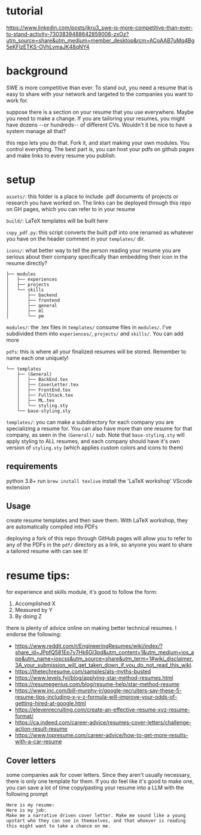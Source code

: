 # tutorial
https://www.linkedin.com/posts/jkru3_swe-is-more-competitive-than-ever-to-stand-activity-7303839488642859008-zxOz?utm_source=share&utm_medium=member_desktop&rcm=ACoAAB7uMq4Bg5eKFlzETKS-OVhLvmaJK48qNY4

# background
SWE is more competitive than ever. To stand out, you need a resume that is easy to share with your network and targeted to the companies you want to work for.

suppose there is a section on your resume that you use everywhere. Maybe you need to make a change. If you are tailoring your resumes, you might have dozens --or hundreds-- of different CVs. Wouldn't it be nice to have a system manage all that?

this repo lets you do that. Fork it, and start making your own modules. You control everything. The best part is, you can host your pdfs on github pages and make links to every resume you publish.

# setup

`assets/`: this folder is a place to include .pdf documents of projects or research you have worked on. The links can be deployed through this repo on GH pages, which you can refer to in your resume
   
`build/`: LaTeX templates will be built here

`copy_pdf.py`: this script converts the built pdf into one renamed as whatever you have on the header comment in your `templates/` dir. 

`icons/`: what better way to tell the person reading your resume you are serious about their company specifically than embedding their icon in the resume directly?


```
├── modules
│   ├── experiences
│   ├── projects
│   └── skills
│       ├── backend
│       ├── frontend
│       ├── general
│       ├── ml
│       └── pm
```
`modules/`: the .tex files in `templates/` consume files in `modules/`. I've subdivided them into `experiences/`, `projects/` and `skills/`. You can add more

`pdfs`: this is where all your finalized resumes will be stored. Remember to name each one uniquely!

```
└── templates
    ├── (General)
    │   ├── BackEnd.tex
    │   ├── CoverLetter.tex
    │   ├── FrontEnd.tex
    │   ├── FullStack.tex
    │   ├── ML.tex
    │   └── styling.sty
    └── base-styling.sty
```
`templates/`: you can make a subdirectory for each company you are specializing a resume for. You can also have more than one resume for that company, as seen in the `(General)/` sub. Note that `base-styling.sty` will apply styling to ALL resumes, and each company should have it's own version of `styling.sty` (which applies custom colors and icons to them)

## requirements
python 3.8+
run `brew install texlive`
install the 'LaTeX workshop' VScode extension

## Usage
create resume templates and then save them. With LaTeX workshop, they are automatically compiled into PDFs

deploying a fork of this repo through GitHub pages will allow you to refer to any of the PDFs in the `pdf/` directory as a link, so anyone you want to share a tailored resume with can see it!

# resume tips:
for experience and skills module, it's good to follow the form:
1. Accomplished X
2. Measured by Y
3. By doing Z

there is plenty of advice online on making better technical resumes. I endorse the following:
- https://www.reddit.com/r/EngineeringResumes/wiki/index/?share_id=JPpfQ581Ep7v7Hk6Gl3pd&utm_content=1&utm_medium=ios_app&utm_name=ioscss&utm_source=share&utm_term=1#wiki_disclaimer.3A_your_submission_will_get_taken_down_if_you_do_not_read_this_wiki.
- https://thetechresume.com/samples/ats-myths-busted
- https://www.levels.fyi/blog/applying-star-method-resumes.html
- https://resumegenius.com/blog/resume-help/star-method-resume
- https://www.inc.com/bill-murphy-jr/google-recruiters-say-these-5-resume-tips-including-x-y-z-formula-will-improve-your-odds-of-getting-hired-at-google.html
- https://elevenrecruiting.com/create-an-effective-resume-xyz-resume-format/
- https://ca.indeed.com/career-advice/resumes-cover-letters/challenge-action-result-resume
- https://www.topresume.com/career-advice/how-to-get-more-results-with-a-car-resume

## Cover letters
some companies ask for cover letters. Since they aren't usually necessary, there is only one template for them. If you do feel like it's good to make one, you can save a lot of time copy/pasting your resume into a LLM with the following prompt

```
Here is my resume:
Here is my job:
Make me a narrative driven cover letter. Make me sound like a young upstart who they can see in themselves, and that whoever is reading this might want to take a chance on me.
```